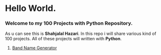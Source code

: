 # Hello World.
### Welcome to my 100 Projects with Python Repository.
As u can see this is **Shahjalal Hazari**. In this repo i will share various kind of 100 projects. All of these projects will written with **Python**.

1. [Band Name Generator](https://github.com/shahjalalhazari/100-Projects-with-Python/tree/main/band-name-generator "Band Name Generator")
